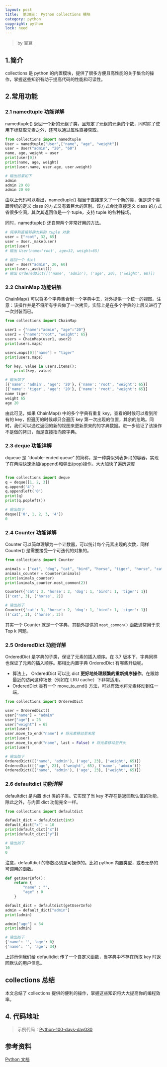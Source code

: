 ```yaml
---
layout: post
title:  第30天： Python collections 模块
category: python
copyright: python
lock: need
---
```


>  by 豆豆

## 1.简介

collections 是 python 的内置模块，提供了很多方便且高性能的关于集合的操作，掌握这些知识有助于提高代码的性能和可读性。

<!--more-->

## 2.常用功能

### 2.1 namedtuple 功能详解

namedtuple() 返回一个新的元组子类，且规定了元组的元素的个数，同时除了使用下标获取元素之外，还可以通过属性直接获取。

```python
from collections import namedtuple
User = namedtuple("User",["name", "age", "weight"])
user = User("admin", "20", "60")
name, age, weight = user
print(user[0])
print(name, age, weight)
print(user.name, user.age, user.weight)

# 输出结果如下
admin
admin 20 60
admin 20 60
```

由以上代码可以看出，namedtuple() 相当于直接定义了一个新的类，但是这个类跟传统的定义 class 的方式又有着巨大的区别。该方式会比直接定义 class 的方式省很多空间，其次其返回值是一个 tuple，支持 tuple 的各种操场。

同时，namedtuple() 还自带两个非常好用的方法。

```python
# 将序列直接转换为新的 tuple 对象
user = ["root", 32, 65]
user = User._make(user) 
print(user) 
# 输出 User(name='root', age=32, weight=65)

# 返回一个 dict
user = User("admin", 20, 60)
print(user._asdict()) 
# 输出 OrderedDict([('name', 'admin'), ('age', 20), ('weight', 60)])
```

### 2.2 ChainMap 功能讲解

ChainMap() 可以将多个字典集合到一个字典中去，对外提供一个统一的视图。注意：该操作并是不将所有字典做了一次拷贝，实际上是在多个字典的上层又进行了一次封装而已。

```python
from collections import ChainMap

user1 = {"name":"admin", "age":"20"}
user2 = {"name":"root", "weight": 65}
users = ChainMap(user1, user2)
print(users.maps)

users.maps[0]["name"] = "tiger"
print(users.maps)

for key, value in users.items():
    print(key, value)

# 输出如下
[{'name': 'admin', 'age': '20'}, {'name': 'root', 'weight': 65}]
[{'name': 'tiger', 'age': '20'}, {'name': 'root', 'weight': 65}]
name tiger
weight 65
age 20
```

由此可见，如果 ChainMap() 中的多个字典有重复 key，查看的时候可以看到所有的 key，但遍历的时候却只会遍历 key 第一次出现的位置，其余的忽略。同时，我们可以通过返回的新的视图来更新原来的的字典数据。进一步验证了该操作不是做的拷贝，而是直接指向原字典。

### 2.3 deque 功能详解

dqueue 是 ”double-ended queue” 的简称，是一种类似列表(list)的容器，实现了在两端快速添加(append)和弹出(pop)操作。大大加快了遍历速度

```python

from collections import deque
q = deque([1, 2, 3])
q.append('4')
q.appendleft('0')
print(q)
print(q.popleft())

# 输出如下
deque(['0', 1, 2, 3, '4'])
0
```

### 2.4 Counter 功能详解

Counter 可以简单理解为一个计数器，可以统计每个元素出现的次数，同样 Counter() 是需要接受一个可迭代的对象的。
```python
from collections import Counter

animals = ["cat", "dog", "cat", "bird", "horse", "tiger", "horse", "cat"]
animals_counter = Counter(animals)
print(animals_counter)
print(animals_counter.most_common(2))

Counter({'cat': 3, 'horse': 2, 'dog': 1, 'bird': 1, 'tiger': 1})
[('cat', 3), ('horse', 2)]

# 输出如下
Counter({'cat': 3, 'horse': 2, 'dog': 1, 'bird': 1, 'tiger': 1})
[('cat', 3), ('horse', 2)]
```

其实一个 Counter 就是一个字典，其额外提供的 ```most_common()``` 函数通常用于求 Top k 问题。

### 2.5 OrderedDict 功能详解

OrderedDict 是字典的子类，保证了元素的插入顺序。在 3.7 版本下，字典同样也保证了元素的插入顺序。那相比内置字典 OrderedDict 有哪些升级呢。

+ 算法上， OrderedDict 可以比 dict **更好地处理频繁的重新排序操作**。在跟踪最近的访问这种场景（例如在 LRU cache）下非常适用。
+ OrderedDict 类有一个 move_to_end() 方法，可以有效地将元素移动到任一端。

```python
from collections import OrderedDict

user = OrderedDict()
user["name"] = "admin"
user["age"] = 23
user["weight"] = 65
print(user)
user.move_to_end("name") # 将元素移动至末尾
print(user)
user.move_to_end("name", last = False) # 将元素移动至开头
print(user)

# 输出如下
OrderedDict([('name', 'admin'), ('age', 23), ('weight', 65)])
OrderedDict([('age', 23), ('weight', 65), ('name', 'admin')])
OrderedDict([('name', 'admin'), ('age', 23), ('weight', 65)])
```

### 2.6 defaultdict 功能详解

defaultdict 是内置 dict 类的子类。它实现了当 key 不存在是返回默认值的功能，除此之外，与内置 dict 功能完全一样。

```python
from collections import defaultdict

default_dict = defaultdict(int)
default_dict["x"] = 10
print(default_dict["x"])
print(default_dict["y"])

# 输出如下
10
0
```

注意，defaultdict 的参数必须是可操作的。比如 python 内置类型，或者无参的可调用的函数。

```python
def getUserInfo():
    return {
        "name" : "",
        "age" : 0
    }

default_dict = defaultdict(getUserInfo)
admin = default_dict["admin"]
print(admin)

admin["age"] = 34
print(admin)

# 输出如下
{'name': '', 'age': 0}
{'name': '', 'age': 34}
```

上述示例我们给 defaultdict 传了一个自定义函数，当字典中不存在所取 key 时返回默认的用户信息。

## collections 总结

本文总结了 collections 提供的便利的操作，掌握这些知识将大大提高你的编程效率。

## 4. 代码地址

> 示例代码：[Python-100-days-day030](https://github.com/JustDoPython/python-100-day/tree/master/day-030)

## 参考资料
[Python 文档](https://docs.python.org/zh-cn/3/library/collections.html)